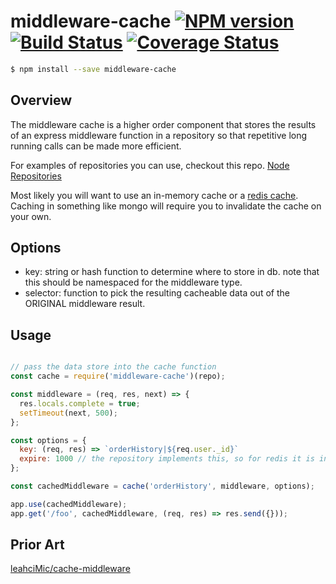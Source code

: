 # middleware-cache [![NPM version][npm-image]][npm-url] [![Build Status][travis-image]][travis-url] [![Coverage Status][coveralls-image]][coveralls-url]


```sh
$ npm install --save middleware-cache
```

## Overview

The middleware cache is a higher order component that stores the results of an express middleware function in a repository so that repetitive long running calls can be made more efficient.

For examples of repositories you can use, checkout this repo.
[Node Repositories](https://github.com/blugavere/node-repositories)

Most likely you will want to use an in-memory cache or a [redis cache](https://github.com/blugavere/node-repositories#redis). Caching in something like mongo will require you to invalidate the cache on your own.

## Options
- key: string or hash function to determine where to store in db. note that this should be namespaced for the middleware type.
- selector: function to pick the resulting cacheable data out of the ORIGINAL middleware result.

## Usage

```js

// pass the data store into the cache function
const cache = require('middleware-cache')(repo);

const middleware = (req, res, next) => {
  res.locals.complete = true;
  setTimeout(next, 500);
};

const options = {
  key: (req, res) => `orderHistory|${req.user._id}`
  expire: 1000 // the repository implements this, so for redis it is in seconds
};

const cachedMiddleware = cache('orderHistory', middleware, options);

app.use(cachedMiddleware);
app.get('/foo', cachedMiddleware, (req, res) => res.send({}));

```

## Prior Art

[leahciMic/cache-middleware](https://github.com/leahciMic/cache-middleware)


[npm-image]: https://badge.fury.io/js/middleware-cache.svg
[npm-url]: https://npmjs.org/package/middleware-cache
[travis-image]: https://travis-ci.org/giddyinc/middleware-cache.svg?branch=master
[travis-url]: https://travis-ci.org/giddyinc/middleware-cache
[daviddm-image]: https://david-dm.org/blugavere/middleware-cache.svg?theme=shields.io
[daviddm-url]: https://david-dm.org/blugavere/middleware-cache
[coveralls-image]: https://coveralls.io/repos/blugavere/middleware-cache/badge.svg
[coveralls-url]: https://coveralls.io/r/blugavere/middleware-cache
